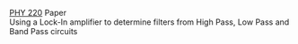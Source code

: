 [PHY 220](/aaronkebede/PHY220) Paper </br>
Using a Lock-In amplifier to determine filters from High Pass, Low Pass and Band Pass circuits

